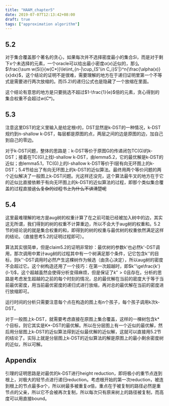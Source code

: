 ```yaml
---
title: "HAAM_chapter5"
date: 2019-07-07T12:13:42+08:00
draft: true
tags: ["approximation algorithm"]
---
```


## 5.2

对于集合覆盖那个著名的贪心，如果每次并不选择密度最小的集合$Si$，而是对于剩下x个未选择的元素，一个oracle可以给出最小密度$\alpha(x)$近似的，那么$\frac{\sum w(Si)}{w(C*)}\le\int_{n-|\cup_{S'\in C_i}S'|}^n{\frac{\alpha(x)}{x}dx}$，这个结论的证明不是很难，需要理解的地方在于递归证明里第一个不等式是需要进行两次放缩的。而(5.2)的递归公式也是隐藏了一个放缩在里面。

这个结论有意思的地方是只要挑选不超过$1-\frac{1}{e}$倍的元素，贪心得到的集合权重不会超过$w(C*)$。

## 5.3

注意这里DST的定义里输入是给定根r的，DST显然是k-DST的一种情况，k-DST规约到n-shallow k-DST，每层都是原图的点，两层之间的边是原图的边，加自己到自己的零边。

对于k-DST问题，整体的思路是：k-DST等价于原图G的传递闭包TC(G)的k-DST；接着在TC(G)上找l-shallow k-DST，由lemma5.2，它的最优解是k-DST的近似；由lemma5.1，TC(G)上的l-shallow k-DST等价于l层有向无环图上的k-DST；5.4节给出了有向无环图上的k-DST的近似算法。最终用两个等价问题的两个近似解决了一般图上k-DST问题。光这样还没完，这个算法最牛叉的地方在于它的近似比直接依赖于有向无环图上的k-DST的近似算法的过程，即那个类似集合覆盖的过程直接~~这么复杂的过程书上为什么不讲清楚呢~~

## 5.4

这里最难理解的地方是aug树的权重计算了在之前可能已经被加入树中的边，其实这无所谓，我们得到的树的权重不计算重边，所以不会大于aug树的权重和。5.2节的结论说的就是集合权重的和，即得到的树的权重与最优树的权重依然满足这样的结论。（直接思考5.2的证明过程即可）。

算法其实很简单，但是claim5.2的证明非常妙：最优树的参数k'也必然k'-DST调用，那次调用中累计aug树的过程其中有一个树满足那个条件，记它包含k''的目标，则k''-DST调用时必然产生这棵树作为候选（由贪心决定），所以aug树的密度不会超过它。这个树构造还用了一个技巧：在第一次超越时，即$k''\ge\frac{k'}{l-1}$，这个超越虽然会使得分析变得麻烦，但是保证了$k''>0$且存在。分析的思路是考虑发生超越的之前的每个时刻的情况，总的最优解在当前的密度大于等于当前最优密度，用当前最优密度的递归式进行放缩，再对总的最优解在当前的密度进行放缩即可。

运行时间的分析只需要注意每个点在构造的图上有n个孩子，每个孩子调用k次k-DST。

对于一般图上k-DST，就需要考虑直接在原图上集合覆盖，这样的一棵树包含k\*个目标，则它其实是K\*-DST的最优解。所以在分层图上有一个近似的最优解，然后用分层图上k-DST的近似算法得到近似最优解的近似解，这就可以直接用5.2节的结论了。实际上就是分层图上k-DST的近似算法的解是原图上的最小剩余密度树的近似，所以可解。



## Appendix

引理的证明思路是对最优的k-DST进行height reduction，即将极小的重节点连到根上，对极大的轻节点进行递归reduction。考虑根开始的第一次reduction，被连到根上的节点最多$\alpha$个，所以树最多被重复$\alpha$倍，重点在于被复制的路径必然是重节点的父亲，所以它不会被再次复制，所以每次只有原来树上的路径被复制，而高度可以用直接bound。